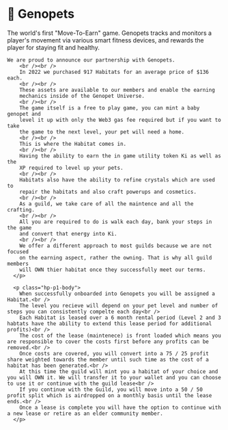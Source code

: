 # 🏃 Genopets

The world's first "Move-To-Earn" game. Genopets tracks and monitors a player's movement via various smart fitness devices, and rewards the player for staying fit and healthy.

    We are proud to announce our partnership with Genopets.
        <br /><br />
        In 2022 we purchased 917 Habitats for an average price of $136 each.
        <br /><br />
        These assets are available to our members and enable the earning
        mechanics inside of the Genopet Universe.
        <br /><br />
        The game itself is a free to play game, you can mint a baby genopet and
        level it up with only the Web3 gas fee required but if you want to take
        the game to the next level, your pet will need a home.
        <br /><br />
        This is where the Habitat comes in.
        <br /><br />
        Having the ability to earn the in game utility token Ki as well as the
        XP required to level up your pets.
        <br /><br />
        Habitats also have the ability to refine crystals which are used to
        repair the habitats and also craft powerups and cosmetics.
        <br /><br />
        As a guild, we take care of all the maintence and all the crafting.
        <br /><br />
        All you are required to do is walk each day, bank your steps in the game
        and convert that energy into Ki.
        <br /><br />
        We offer a different approach to most guilds because we are not focused
        on the earning aspect, rather the owning. That is why all guild members
        will OWN thier habitat once they successfully meet our terms.
      </p>
   
      <p class="hp-p1-body">
        When successfully onboarded into Genopets you will be assigned a Habitat.<br />
        The level you recieve will depend on your pet level and number of steps you can consistently compelte each day<br />
        Each Habitat is leased over a 6 month rental period (Level 2 and 3 habtats have the ability to extend this lease period for additional profits)<br />
        The cost of the lease (maintenece) is front loaded which means you are responsible to cover the costs first before any profits can be removed.<br />
        Once costs are covered, you will convert into a 75 / 25 profit share weighted towards the member until such time as the cost of a habitat has been generated.<br />
        At this time the guild will mint you a habitat of your choice and you will OWN it. We will transfer it to your wallet and you can choose to use it or continue with the guild lease<br />
        If you continue with the Guild, you will move into a 50 / 50 profit split which is airdropped on a monthly basis until the lease ends.<br />
        Once a lease is complete you will have the option to continue with a new lease or retire as an elder community member.
      </p>

##
